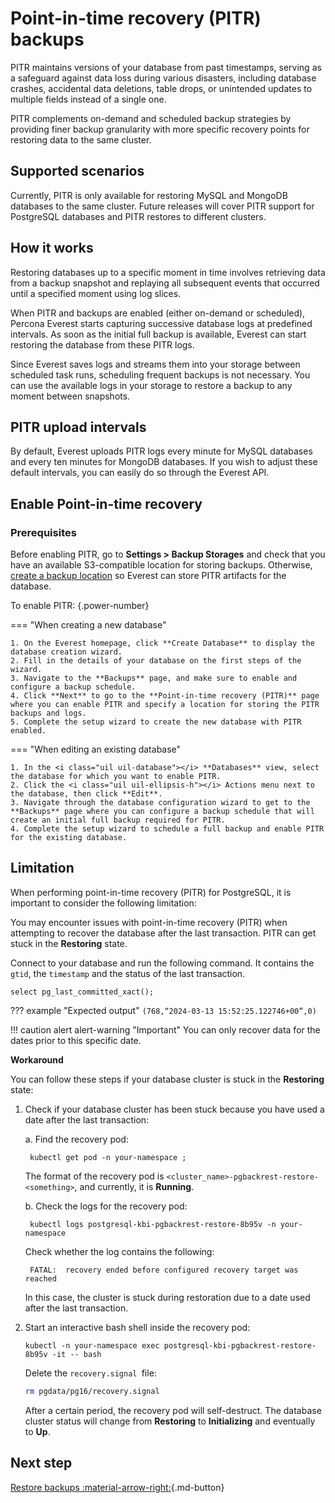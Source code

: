 # Point-in-time recovery (PITR) backups

PITR maintains versions of your database from past timestamps, serving as a safeguard against data loss during various disasters, including database crashes, accidental data deletions, table drops, or unintended updates to multiple fields instead of a single one.

PITR complements on-demand and scheduled backup strategies by providing finer backup granularity with more specific recovery points for restoring data to the same cluster.

## Supported scenarios

Currently, PITR is only available for restoring MySQL and MongoDB databases to the same cluster. Future releases will cover PITR support for PostgreSQL databases and PITR restores to different clusters.

## How it works

Restoring databases up to a specific moment in time involves retrieving data from a backup snapshot and replaying all subsequent events that occurred until a specified moment using log slices.

When PITR and backups are enabled (either on-demand or scheduled), Percona Everest starts capturing successive database logs at predefined intervals. As soon as the initial full backup is available, Everest can start restoring the database from these PITR logs.

Since Everest saves logs and streams them into your storage between scheduled task runs, scheduling frequent backups is not necessary. You can use the available logs in your storage to restore a backup to any moment between snapshots.

## PITR upload intervals

By default, Everest uploads PITR logs every minute for MySQL databases and every ten minutes for MongoDB databases. If you wish to adjust these default intervals, you can easily do so through the Everest API.

## Enable Point-in-time recovery

### Prerequisites

Before enabling PITR, go to <i class="uil uil-cog"></i> **Settings > Backup Storages** and check that you have an available S3-compatible location for storing backups. Otherwise, [create a backup location](../CreateStorage.md) so Everest can store PITR artifacts for the database.

To enable PITR:
{.power-number}

=== "When creating a new database"


    1. On the Everest homepage, click **Create Database** to display the database creation wizard.
    2. Fill in the details of your database on the first steps of the wizard.
    3. Navigate to the **Backups** page, and make sure to enable and configure a backup schedule. 
    4. Click **Next** to go to the **Point-in-time recovery (PITR)** page where you can enable PITR and specify a location for storing the PITR backups and logs. 
    5. Complete the setup wizard to create the new database with PITR enabled. 

=== "When editing an existing database"


    1. In the <i class="uil uil-database"></i> **Databases** view, select the database for which you want to enable PITR.
    2. Click the <i class="uil uil-ellipsis-h"></i> Actions menu next to the database, then click **Edit**.
    3. Navigate through the database configuration wizard to get to the **Backups** page where you can configure a backup schedule that will create an initial full backup required for PITR.
    4. Complete the setup wizard to schedule a full backup and enable PITR for the existing database.


## Limitation

When performing point-in-time recovery (PITR) for PostgreSQL, it is important to consider the following limitation:

You may encounter issues with point-in-time recovery (PITR) when attempting to recover the database after the last transaction. PITR can get stuck in the **Restoring** state.

Connect to your database and run the following command. It contains the `gtid`, the `timestamp` and the status of the last transaction.


`select pg_last_committed_xact();`

??? example "Expected output"
    ```
    (768,“2024-03-13 15:52:25.122746+00”,0)
    ```
                
!!! caution alert alert-warning "Important"
    You can only recover data for the dates prior to this specific date.


**Workaround**

You can follow these steps if your database cluster is stuck in the **Restoring** state:

1. Check if your database cluster has been stuck because you have used a date after the last transaction:

    a. Find the recovery pod:

        
	    kubectl get pod -n your-namespace ;
        		
    
    The format of the recovery pod is `<cluster_name>-pgbackrest-restore-<something>`, and currently, it is **Running**.


    b. Check the logs for the recovery pod:

        
        kubectl logs postgresql-kbi-pgbackrest-restore-8b95v -n your-namespace
        
    
    Check whether the log contains the following:

        
        FATAL:  recovery ended before configured recovery target was reached
        
    In this case, the cluster is stuck during restoration due to a date used after the last transaction.

2. Start an interactive bash shell inside the recovery pod:

    ```
	kubectl -n your-namespace exec postgresql-kbi-pgbackrest-restore-8b95v -it -- bash
	```

    Delete the `recovery.signal `file:

    ```sh
	rm pgdata/pg16/recovery.signal
    ```

    After a certain period, the recovery pod will self-destruct. The database cluster status will change from **Restoring** to **Initializing** and eventually to **Up**.








## Next step

[Restore backups :material-arrow-right:](../RestoreBackup.md){.md-button}